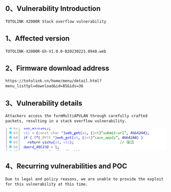 ## 0、Vulnerability Introduction

```
TOTOLINK X2000R Stack overflow vulnerability
```

## 1、Affected version

```
TOTOLINK-X2000R-Gh-V1.0.0-B20230221.0948.web
```

## 2、Firmware download address

```
https://totolink.cn/home/menu/detail.html?menu_listtpl=download&id=85&ids=36
```

## 3、Vulnerability details

```
Attackers access the formMultiAPVLAN through carefully crafted packets, resulting in a stack overflow vulnerability.
```

![image-20231021201627945](upload\image-20231021201627945.png)

## 4、Recurring vulnerabilities and POC

```
Due to legal and policy reasons, we are unable to provide the exploit for this vulnerability at this time.
```